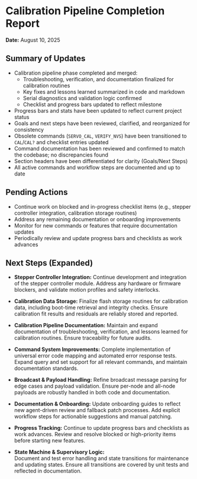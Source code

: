 # Calibration Pipeline Completion Report

**Date:** August 10, 2025

## Summary of Updates

- Calibration pipeline phase completed and merged:
  - Troubleshooting, verification, and documentation finalized for calibration routines
  - Key fixes and lessons learned summarized in code and markdown
  - Serial diagnostics and validation logic confirmed
  - Checklist and progress bars updated to reflect milestone
- Progress bars and stats have been updated to reflect current project status
- Goals and next steps have been reviewed, clarified, and reorganized for consistency
- Obsolete commands (`SERVO_CAL`, `VERIFY_NVS`) have been transitioned to `CAL`/`CAL?` and checklist entries updated
- Command documentation has been reviewed and confirmed to match the codebase; no discrepancies found
- Section headers have been differentiated for clarity (Goals/Next Steps)
- All active commands and workflow steps are documented and up to date

## Pending Actions

- Continue work on blocked and in-progress checklist items (e.g., stepper controller integration, calibration storage routines)
- Address any remaining documentation or onboarding improvements
- Monitor for new commands or features that require documentation updates
- Periodically review and update progress bars and checklists as work advances

## Next Steps (Expanded)

- **Stepper Controller Integration:**
  Continue development and integration of the stepper controller module. Address any hardware or firmware blockers, and validate motion profiles and safety interlocks.

- **Calibration Data Storage:**
  Finalize flash storage routines for calibration data, including boot-time retrieval and integrity checks. Ensure calibration fit results and residuals are reliably stored and reported.

- **Calibration Pipeline Documentation:**
  Maintain and expand documentation of troubleshooting, verification, and lessons learned for calibration routines. Ensure traceability for future audits.

- **Command System Improvements:**
  Complete implementation of universal error code mapping and automated error response tests. Expand query and set support for all relevant commands, and maintain documentation standards.

- **Broadcast & Payload Handling:**
  Refine broadcast message parsing for edge cases and payload validation. Ensure per-node and all-node payloads are robustly handled in both code and documentation.

- **Documentation & Onboarding:**
  Update onboarding guides to reflect new agent-driven review and fallback patch processes. Add explicit workflow steps for actionable suggestions and manual patching.

- **Progress Tracking:**
  Continue to update progress bars and checklists as work advances. Review and resolve blocked or high-priority items before starting new features.

- **State Machine & Supervisory Logic:**  
  Document and test error handling and state transitions for maintenance and updating states. Ensure all transitions are covered by unit tests and reflected in documentation.
